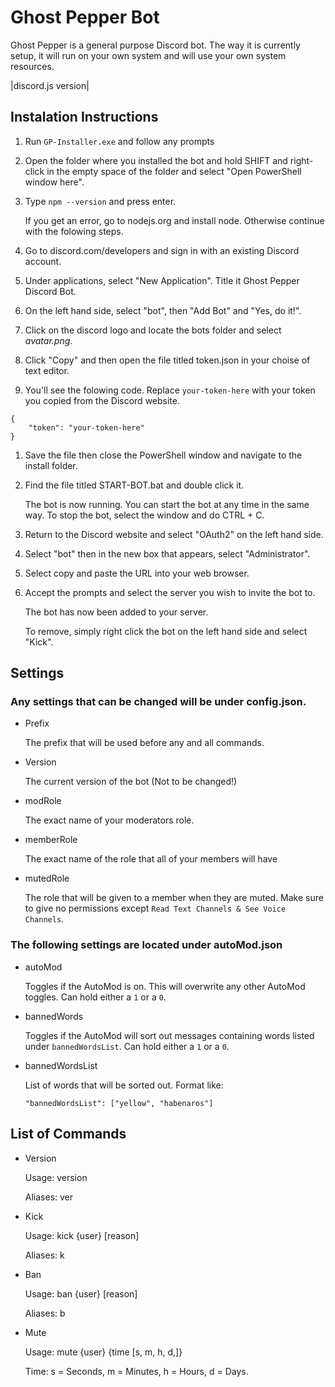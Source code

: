 # Ghost Pepper Bot
Ghost Pepper is a general purpose Discord bot. The way it is currently setup, it will run on your own system and will use your own system resources.

|discord.js version|

## Instalation Instructions
1. Run `GP-Installer.exe` and follow any prompts
1. Open the folder where you installed the bot and hold SHIFT and right-click in the empty space of the folder and select "Open PowerShell window here".
1. Type `npm --version` and press enter.

    If you get an error, go to nodejs.org and install node. Otherwise continue with the folowing steps.

1. Go to discord.com/developers and sign in with an existing Discord account.
1. Under applications, select "New Application". Title it Ghost Pepper Discord Bot.
1. On the left hand side, select "bot", then "Add Bot" and "Yes, do it!".
1. Click on the discord logo and locate the bots folder and select _avatar.png_.
1. Click "Copy" and then open the file titled token.json in your choise of text editor.
1. You'll see the folowing code. Replace `your-token-here` with your token you copied from the Discord website.
```
{
    "token": "your-token-here"
}
```
1. Save the file then close the PowerShell window and navigate to the install folder.
1. Find the file titled START-BOT.bat and double click it.

    The bot is now running. You can start the bot at any time in the same way. To stop the bot, select the window and do CTRL + C.

1. Return to the Discord website and select "OAuth2" on the left hand side.
1. Select "bot" then in the new box that appears, select "Administrator".
1. Select copy and paste the URL into your web browser.
1. Accept the prompts and select the server you wish to invite the bot to.

    The bot has now been added to your server. 

    To remove, simply right click the bot on the left hand side and select "Kick".


## Settings
### Any settings that can be changed will be under config.json.

- Prefix

    The prefix that will be used before any and all commands.
- Version
    
    The current version of the bot (Not to be changed!)
- modRole

    The exact name of your moderators role.

-  memberRole

    The exact name of the role that all of your members will have

- mutedRole

    The role that will be given to a member when they are muted. Make sure to give no permissions except `Read Text Channels & See Voice Channels`.
    
### The following settings are located under autoMod.json

- autoMod

    Toggles if the AutoMod is on. This will overwrite any other AutoMod toggles. Can hold either a `1` or a `0`.

- bannedWords
    
    Toggles if the AutoMod will sort out messages containing words listed under `bannedWordsList`. Can hold either a `1` or a `0`.

- bannedWordsList

    List of words that will be sorted out. Format like:
    ```
    "bannedWordsList": ["yellow", "habenaros"]
    ```

## List of Commands
- Version

    Usage: version

    Aliases: ver

- Kick

    Usage: kick {user} [reason]

    Aliases: k

- Ban

    Usage: ban {user} [reason]

    Aliases: b

- Mute

    Usage: mute {user} {time [s, m, h, d,]}

    Time: s = Seconds, m = Minutes, h = Hours, d = Days.
